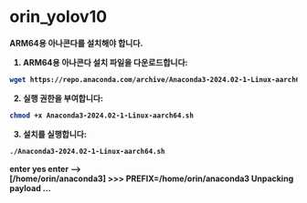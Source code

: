 # orin_yolov10
<b>  ARM64용 아나콘다를 설치해야 합니다.

1. ARM64용 아나콘다 설치 파일을 다운로드합니다:
```bash
wget https://repo.anaconda.com/archive/Anaconda3-2024.02-1-Linux-aarch64.sh
```

2. 실행 권한을 부여합니다:
```bash
chmod +x Anaconda3-2024.02-1-Linux-aarch64.sh
```

3. 설치를 실행합니다:
```bash
./Anaconda3-2024.02-1-Linux-aarch64.sh
```

enter
yes
enter
-->  
[/home/orin/anaconda3] >>> 
PREFIX=/home/orin/anaconda3
Unpacking payload ...
